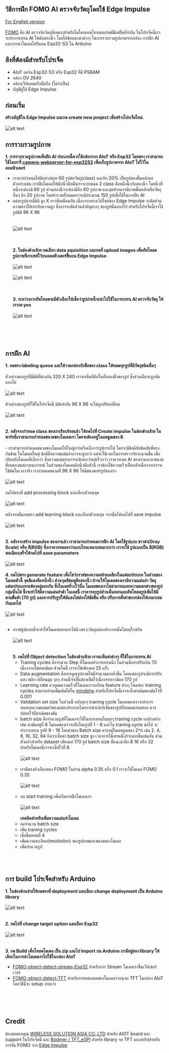 
## วิธีการฝึก FOMO AI ตรวจจับวัตถุโดยใช้ Edge Impulse
 [For English version](https://github.com/San279/AIoT_Board/blob/main/Readme.md)
 <br/>
 <br/>
  [FOMO](https://docs.edgeimpulse.com/docs/edge-impulse-studio/learning-blocks/object-detection/fomo-object-detection-for-constrained-devices) คือ AI ตรวจจับวัตถุที่เหมาะสำหรับไมโครคอนโทรลเลอร์มที่มีเสป็คที่จำกัด ในโปรเจ็คนี่เราจะทำการเทรน AI ให้นับสองนิ้ว โดยให้ข้อแนะนำต่างๆ ในการรวบรวมรูปภาพจากกล้อง การฝึก AI และการนำโมเดลไปรันบน Esp32-S3 ใน Arduino
<br/>
## สิงที่ต้องมีสำหรับโปรเจ็ค
 - AIoT บอร์ด Esp32-S3 หรือ Esp32 ที่มี PSRAM
 - กล้อง OV 2640
 - กล้องเว็ปแคมหรือมือถือ (ไม่จำเป็น)
 - บัญชีผู้ใช้ Edge Impulse
## ก่อนเริ่ม
  <strong> สร้างบัญชีใน Edge Impulse และกด create new project เพื่อสร้างโปรเจ็คใหม่. </strong> 
  <br/> <br/>
  ![alt text](/Images_for_readme/create_new_project.PNG)
<br/>
## การรวบรวมรูปภาพ
  <strong> 1. การรวบรวมรูปภาพเพื่อฝึก AI ประเภทนี้ควรใช้กล้องจาก AIoT หรือ Esp32 โดยตรง เราสามารถใช้ไลบรารี่ [camera-webserver-for-esp32S3](https://github.com/San279/AIoT_Board/blob/main/camera-webserver-for-esp32S3/README-th.md) เพื่อเก็บรูปภาพจาก AIoT ไปใว้ในคอมพิวเตอร์ </strong>
     <br/>
  - เราควรกำหนดให้มีอย่างน้อย 60 รูปต่อวัตถุ(class) และอีก 20% เป็นรูปของพื้นหลังยกตัวอย่างเช่น การฝึกโมเดลให้นับนิ้วมือนั้นเราจะกำหนด 2 class คือหนึ่งนิ้วกับสองนิ้ว โดยนิ้วที่หนึ่งจะต้องมี 60 รูป ส่วนสองนิ้วจะต้องมีอีก 60 รูปภาพ และสุดท้ายควรมีภาพพื้นหลังหรือวัตถุอื่นๆ อีก 20 รูปภาพ โดยถ้ารวมทั้งหมดเราจะมีประมาณ 150 รูปเพื่อใช้ในการฝึก AI
  - แต่ละรูปควรมีมิติ สูง X ยาวที่เหมือนกัน เนื่องจากทางเว็ปไซค์ของ Edge Impulse จะตัดส่วนความยาวให้เท่ากับความสูง ซึ่งอาจจะตัดส่วนสำคัญต่างๆ ของรูปนั้นออกไป สำหรับโปรเจ็คนี้เราใช้รูปมิติ 96 X 96
<br/> <br/>   
  ![alt text](/Images_for_readme/webserver.PNG)
<br/> <br/> <br/><br/>
 <strong>2. ในช่องด้านซ้าย กดเลือก data aquisition และกดที่ upload images เพื่ออัพโหลดรูปภาพที่เราเซฟใว้บนคอมพิวเตอร์ขึ้นบน Edge Impulse</strong>
 <br/> <br/> 
 ![alt text](/Images_for_readme/add_data.PNG)
  <br/> <br/>
![alt text](/Images_for_readme/upload_data.PNG)
  <br/> <br/> <br/> <br/> 
 <strong>3. ระหว่างการอัพโหลดจะมีตัวเลือกให้เช็คว่ารูปถ่ายนี้จะนำไปใช้ในการเทรน AI ตรวจจับวัตถุ ให้เรากด yes</strong>
  <br/> <br/> 
![alt text](/Images_for_readme/object_detection_tab..PNG)
  <br/> <br/>  <br/> <br/> <br/> 
## การฝึก AI 
  <strong> 1. กดตรง labeling queue และให้วาดกล่องกับชื่อของ class ให้หมดทุกรูปที่มีวัตถุชนิดนั้นๆ </strong>
     <br/> <br/>
ตัวอย่างของรูปที่มีมิติที่ต่างกัน 320 X 240 เราจะเห็นสีทึบในทั้งสองฝั่งของรูป ซึ่งส่วนนั้นจะถูกตัดออกไป 
 <br/> <br/>
   ![alt text](/Images_for_readme/label_320.PNG)
    <br/> <br/>
ตัวอย่างของรูปที่ใช้ในโปรเจ็คนี่ มิติเท่ากัน 96 X 96 จะไม่ถูกปรับเปลี่ยน
  <br/> <br/>
   ![alt text](/Images_for_readme/label_96.PNG)
<br/> <br/> <br/>
 <strong> 2. หลังจากกำหนด class ของเราเรียบร้อยแล้ว ให้กดไปที่ Create impulse ในช่องด้านซ้าย ในพาร์ทนี่เราสามารถกำหนดขนาดของโมเดลเรา โดยจะต้องอยู่ในผลคูณของ 8 </strong>
    <br/><br/>
    - เราสามารถกำหนดขนาดของโมเดลให้ใหญ่กว่าหรือเล็กกว่ารูปเราก้ได้ โดยจะมีข้อดีกับข้อเสียที่ตรงกันข้าม ในโมเดลใหญ่ ข้อดีคือความแม่นยำอาจจะสูงกว่า แต่จะใช้เวลาในการตรวจจับจะนานขึ้น เมื่อเทียบกับโมเดลที่เล็กกว่า ซึ่งความแม่นยำอาจจะน้อยกว่าแต่เร็วกว่า เราควรเทส AI ของเราและหาขนาดที่เหมาะสมสถานนะการณ์ ในส่วนของโมเดลนับนิ้วมือตัวนี้ เราต้องใช้ความเร็วเป็นหลักเนื่องจากเราจะใช้มันในเวลาจริง เรากำหนดขนาดที่ 96 X 96 ให้มีขนาดเท่ารูปของเรา 
 <br/> <br/>
 ![alt text](/Images_for_readme/input_size.PNG)
<br/> <br/>
กดไปตรงที่ add processing block และเลือกตัวบนสุด
<br/> <br/>
 ![alt text](/Images_for_readme/add_processing.PNG)
<br/><br/>
หลังจากนั้นกดตรง add learning block และเลือกตัวบนสุด จากนั้นให้กดไปที่ save impulse
 <br/> <br/>
 ![alt text](/Images_for_readme/learning_block.PNG)
<br/><br/> <br/>
<strong> 3. หลังจากสร้าง impulse ของเราแล้ว เราสามารถกำหนดการฝึก AI โดยใช้รูปแบบ ขาวดำ(Gray Scale) หรือ สี(RGB) ซึ่งเราควรทดลองว่าแบบไหนเหมาะสมมากกว่า เราจะใช้ รูปแบบเป็น สี(RGB) พอเลือกเสร็จให้กดไปที่ save parameters </strong>
<br/>  <br/>
 ![alt text](/Images_for_readme/rgb.PNG)
<br/> <br/>
<strong> 4. กดไปตรง generate feature เพื่อโชว์กราฟของความคล้ายเคลียงในแต่ละประเภท ในส่วนของโมเดลตัวนี้ จุดสีแดงคือหนึ่งนิ้ว ส่วนจุดสีชมพูคือสองนิ้ว ถ้าจะให้โมเดลของเรามีความแม่นยำ วัตถุแต่ละประเภทจะต้องอยู่แยกกัน ซึ่งในเคสที่วงใว้นั้น โมเดลของเราไม่สามารถแยกความแตกต่างของรูปกลุ่มนั้นได้ ซึ้งจะทำให้มีความแม่นยำต่ำ ในเคสนี้ เราควรลบรูปส่วนนั้นออกและอัพโหลดรูปเพิ่มให้มีตามขั้นต่ำ (70 รูป) และควรปรับรูปให้มีแสงไฟส่องให้ชัดขึ้น หรือ ปรับการตั้งค่าของกล้องให้เหมาะสมกับแสงไฟ </strong>
<br/><br/>
 ![alt text](/Images_for_readme/feature_unedit.PNG)
<br/> <br/>
- กราฟรูปแบบนี่จะทำให้โมเดลแยกแยะได้ดี เพราะวัตถุแต่ละประเภทนั้นไม่อยุใกล้กัน
 <br/> <br/>
 ![alt text](/Images_for_readme/feature_edited.PNG)
<br/><br/> <br/>
<strong> 5. กดไปที่ Object detection ในช้องด้านซ้าย เราจะเห็นค่าต่างๆ ที่ใช้ในการเทรน AI </strong>
  - Traning cycles คือจำนวน Step ที่โมเดลทำการเทรนนิ่ง ในส่วนนี่อย่าปรับเกิน 70 เนื่องจากไม่ค่อยมีผล ส่วนในนี้ เราจะใช้เพียงแค่ 25 ครั้ง
  - Data augmentation คือการคูณรูปภาพให้มีจำนวนมากยิ่งขึ้น โดยแต่ละรูปจะมีการปรับแสง พลิก เปลี่ยนมุม ๆลๆ ส่วนนี่จำเป็นต้องเปิดใว้เนื่องจากเรามีแค่ 170 รูป
  - Learning rate ควบุคมความเร็วที่โมเดลเราจะเรียน feature ต่างๆ ในแต่ละ training cycles สามารถอ่านเพื่มเติมได้ใน [mindphp](https://www.mindphp.com/%E0%B8%9A%E0%B8%97%E0%B9%80%E0%B8%A3%E0%B8%B5%E0%B8%A2%E0%B8%99%E0%B8%AD%E0%B8%AD%E0%B8%99%E0%B9%84%E0%B8%A5%E0%B8%99%E0%B9%8C/python-tensorflow/8491-what-is-the-learning-rate.html) สำหรับโปรเจ็คนี้เราจะทิ้งค่าเดิมของมันใว้ที่ 0.001
  - Validation set size ในส่วนนี้ หลังทุกๆ traning cycle โมเดลของเราจะทำการทดสอบความแม่นยำของแต่ละประเภทโดยการนำเปอร์เซ็นของรูปทั้งหมดมาทดสอบ ควรปล่อยใว้ที่ค่าเดิมของมัน
  - batch size คือจำนวนรูปที่โมเดลจะใช้ในการเทรนในทุกๆ traning cycle ยกตัวอย่างเช่น ค่ามันอยู่ที่ 8 โมเดลของเราจะฝึกโดยรูปที่ 1 - 8 และใน traning cycle ต่อไป จะทำการเทรน รูปที 9 - 16 โดยค่าของ Batch size ควรอยู่ในผลคูณของ 2^n เช่น 2, 4, 8, 16, 32, 64 ยิ่งเราเซ็ทค่า batch size สูง เวลาการใช้เทรนนิ่งก้จะมากขึ้นเช่นกัน ส่วนตัวแล้วสำหรับ dataset เพียงแค่ 170 รูป batch size ที่แนะนำคือ 8 16 หรือ 32 สำหรับโมเดลนี่เราจะเซ็ทใว้ที่ 8 
<br/><br/>
 ![alt text](/Images_for_readme/best_setting.PNG)
<br/><br/>
  - เรามีสองตัวเลือกของ FOMO ในส่วน alpha 0.35 หรือ 0.1 เราจะใช้โมเดล FOMO 0.35
<br/><br/>
   ![alt text](/Images_for_readme/model_choice.PNG)
<br/><br/>
  - กด start training เพื่อเริ่มการฝึกโมเดลเรา
     <br/><br/>
   ![alt text](/Images_for_readme/100.PNG)
  <br/><br/>
  <strong> เทคนิคสำหรับเพิ่มความแม่นยำโมเดล </strong>
  - ลดจำนวน batch size
  - เพิ่ม traning cycles
  - เช็คขึ้นตอนที่ 4
  - เพิ่มความละเอียด(resolution) ของรูปถาพและขนาดของโมเดล
  - เพิ่มจำนวนรูป
  <br/><br/><br/><br/>
## การ build โปรเจ็คสำหรับ Arduino
  <strong> 1. ในช่องด้านซ่ายให้กดตรงที่ deployment และเลือก change deployment เป็น Arduino library </strong>
    <br/> <br/>
   ![alt text](/Images_for_readme/deployment1.PNG)
   <br/><br/><br/>
  <strong> 2. กดไปที่ change target option และเลือก Esp32 </strong>
   <br/> <br/>
   ![alt text](/Images_for_readme/deployment2.PNG)
   <br/> <br/><br/>
  <strong> 3. กด Build เพื่อโหลดโมเดล เป็น zip และไป import บน Arduino เรามีอยู่สอง library ให้เลือกในการนำโมเดลเราไปใช้ในกล่อง AIoT  </strong>
- [FOMO-object-detect-stream-Esp32](https://github.com/San279/AIoT_Board/blob/main/object-detect-FOMO-stream-Esp32/Readme-th.md) สำหรับการ Stream โมเดลเราขึ้นเว็ปเซอร์เวอร์ 
- [FOMO-object-detect-TFT](https://github.com/San279/AIoT_Board/blob/main/object-detect-FOMO-TFT-Esp32/README-th.md) สำหรับการแสดงผลของโมเดลเราบนจอ TFT ในกล่อง AIoT โดยวิธีนี่จะ setup ง่ายกว่า
 <br/><br/><br/><br/><br/>
## Credit
ต้องขอขอบคุณ [WIRELESS SOLUTION ASIA CO.,LTD](https://wirelesssolution.asia/) สำหรับ AIOT board และ support ในโปรเจ็คนี่ และ [Bodmer / TFT_eSPI](https://github.com/Bodmer/TFT_eSPI/blob/master/README.md) สำหรับ library จอ TFT และสกริปสำหรับการรัน FOMO จาก [Edge Impulse](https://edge-impulse.gitbook.io/docs/edge-impulse-studio/learning-blocks/object-detection/fomo-object-detection-for-constrained-devices) 
